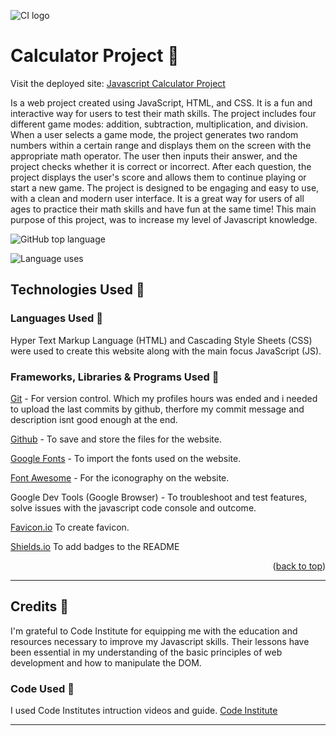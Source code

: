 ![CI logo](assets/images/logo.png)

# Calculator Project 🔴

Visit the deployed site: [Javascript Calculator Project]([https://kimbergstroem.github.io/loveMaths/](https://kimbergstroem.github.io/mathCalculator-Js-App/))

Is a web project created using JavaScript, HTML, and CSS. It is a fun and interactive way for users to test their math skills. The project includes four different game modes: addition, subtraction, multiplication, and division. When a user selects a game mode, the project generates two random numbers within a certain range and displays them on the screen with the appropriate math operator. The user then inputs their answer, and the project checks whether it is correct or incorrect. After each question, the project displays the user's score and allows them to continue playing or start a new game. The project is designed to be engaging and easy to use, with a clean and modern user interface. It is a great way for users of all ages to practice their math skills and have fun at the same time! This main purpose of this project, was to increase my level of Javascript knowledge.

![GitHub top language](https://camo.githubusercontent.com/74837de6a05b9a1c4bc511f79c44c2b4eccb6ec8de382295e6cccbfbed1ac6f0/68747470733a2f2f696d672e736869656c64732e696f2f62616467652f6d61726b646f776e2d2532333030303030302e7376673f7374796c653d666c61743d6d61726b646f776e266c6f676f436f6c6f723d7768697465)

![Language uses](https://img.shields.io/github/languages/count/kimbergstroem/loveMaths)

## Technologies Used 🔴

### Languages Used 🔻

Hyper Text Markup Language (HTML) and Cascading Style Sheets (CSS) were used to create this website along with the main focus JavaScript (JS).

### Frameworks, Libraries & Programs Used 🔻

[Git](https://git-scm.com/) - For version control. Which my profiles hours was ended and i needed to upload the last commits by github, therfore my commit message and description isnt good enough at the end.

[Github](https://www.github.com/) - To save and store the files for the website.

[Google Fonts](https://fonts.google.com/) - To import the fonts used on the website.

[Font Awesome](https://fontawesome.com/) - For the iconography on the website.

Google Dev Tools (Google Browser) - To troubleshoot and test features, solve issues with the javascript code console and outcome.

[Favicon.io](https://favicon.io/) To create favicon.

[Shields.io](https://shields.io/) To add badges to the README

<p align="right">(<a href="readme-top">back to top</a>)</p>

------

## Credits 🔴

I'm grateful to Code Institute for equipping me with the education and resources necessary to improve my Javascript skills. Their lessons have been essential in my understanding of the basic principles of web development and how to manipulate the DOM.

### Code Used 🔻

I used Code Institutes intruction videos and guide. [Code Institute](https://codeinstitute.net/global/full-stack-software-development-diploma/?utm_term=code%20institute&utm_campaign=CI+-+ROW+-+Search+-+Brand&utm_source=adwords&utm_medium=ppc&hsa_acc=8983321581&hsa_cam=15207113220&hsa_grp=130324141420&hsa_ad=635849256710&hsa_src=g&hsa_tgt=aud-1599270334980:kwd-319867646331&hsa_kw=code%20institute&hsa_mt=e&hsa_net=adwords&hsa_ver=3&gad=1&gclid=Cj0KCQjwu-KiBhCsARIsAPztUF2AXjWiqAb1RtNHNYZbitZFy_Mjerz_nDl0sl2wnacBFx695H1-NK4aAgRZEALw_wcB)

------
